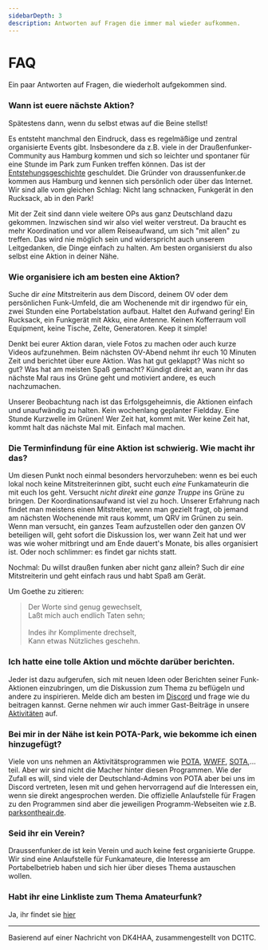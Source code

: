 ```yaml
---
sidebarDepth: 3
description: Antworten auf Fragen die immer mal wieder aufkommen.
---
```


# FAQ
Ein paar Antworten auf Fragen, die wiederholt aufgekommen sind.

### Wann ist euere nächste Aktion?
Spätestens dann, wenn du selbst etwas auf die Beine stellst!

Es entsteht manchmal den Eindruck, dass es regelmäßige und zentral organisierte Events gibt. Insbesondere da z.B. viele in der Draußenfunker-Community aus Hamburg kommen und sich so leichter und spontaner für eine Stunde im Park zum Funken treffen können. Das ist der [Entstehungsgeschichte](/#uber-uns-–-die-geschichte-hinter-draussenfunker-de) geschuldet. Die Gründer von draussenfunker.de kommen aus Hamburg und kennen sich persönlich oder über das Internet. Wir sind alle vom gleichen Schlag: Nicht lang schnacken, Funkgerät in den Rucksack, ab in den Park!

Mit der Zeit sind dann viele weitere OPs aus ganz Deutschland dazu gekommen. Inzwischen sind wir also viel weiter verstreut. Da braucht es mehr Koordination und vor allem Reiseaufwand, um sich "mit allen" zu treffen. Das wird nie möglich sein und widerspricht auch unserem Leitgedanken, die Dinge einfach zu halten. Am besten organisierst du also selbst eine Aktion in deiner Nähe.


### Wie organisiere ich am besten eine Aktion?
Suche dir _eine_ Mitstreiterin aus dem Discord, deinem OV oder dem persönlichen Funk-Umfeld, die am Wochenende mit dir irgendwo für ein, zwei Stunden eine Portabelstation aufbaut. Haltet den Aufwand gering! Ein Rucksack, ein Funkgerät mit Akku, eine Antenne. Keinen Kofferraum voll Equipment, keine Tische, Zelte, Generatoren. Keep it simple!

Denkt bei eurer Aktion daran, viele Fotos zu machen oder auch kurze Videos aufzunehmen. Beim nächsten OV-Abend nehmt ihr euch 10 Minuten Zeit und berichtet über eure Aktion. Was hat gut geklappt? Was nicht so gut? Was hat am meisten Spaß gemacht? Kündigt direkt an, wann ihr das nächste Mal raus ins Grüne geht und motiviert andere, es euch nachzumachen.

Unserer Beobachtung nach ist das Erfolgsgeheimnis, die Aktionen einfach und unaufwändig zu halten. Kein wochenlang geplanter Fieldday. Eine Stunde Kurzwelle im Grünen! Wer Zeit hat, kommt mit. Wer keine Zeit hat, kommt halt das nächste Mal mit. Einfach mal machen.


### Die Terminfindung für eine Aktion ist schwierig. Wie macht ihr das?
Um diesen Punkt noch einmal besonders hervorzuheben: wenn es bei euch lokal noch keine Mitstreiterinnen gibt, sucht euch _eine_ Funkamateurin die mit euch los geht. Versucht _nicht direkt eine ganze Truppe_ ins Grüne zu bringen. Der Koordinationsaufwand ist viel zu hoch. Unserer Erfahrung nach findet man meistens einen Mitstreiter, wenn man gezielt fragt, ob jemand am nächsten Wochenende mit raus kommt, um QRV im Grünen zu sein. Wenn man versucht, ein ganzes Team aufzustellen oder den ganzen OV beteiligen will, geht sofort die Diskussion los, wer wann Zeit hat und wer was wie woher mitbringt und am Ende dauert's Monate, bis alles organisiert ist. Oder noch schlimmer: es findet gar nichts statt.

Nochmal: Du willst draußen funken aber nicht ganz allein? Such dir _eine_ Mitstreiterin und geht einfach raus und habt Spaß am Gerät.

Um Goethe zu zitieren:
>Der Worte sind genug gewechselt, <br>
>Laßt mich auch endlich Taten sehn; <br>
><br>
>Indes ihr Komplimente drechselt, <br>
>Kann etwas Nützliches geschehn.

### Ich hatte eine tolle Aktion und möchte darüber berichten.
Jeder ist dazu aufgerufen, sich mit neuen Ideen oder Berichten seiner Funk-Aktionen einzubringen, um die Diskussion zum Thema zu beflügeln und andere zu inspirieren. Melde dich am besten im [Discord](/mitmachen) und frage wie du beitragen kannst. Gerne nehmen wir auch immer Gast-Beiträge in unsere [Aktivitäten](/aktivitaeten) auf.

### Bei mir in der Nähe ist kein POTA-Park, wie bekomme ich einen hinzugefügt?
Viele von uns nehmen an Aktivitätsprogrammen wie [POTA](https://pota.app), [WWFF](https://wwff.co), [SOTA](https://www.sota.org.uk),… teil. Aber wir sind nicht die Macher hinter diesen Programmen. Wie der Zufall es will, sind viele der Deutschland-Admins von POTA aber bei uns im Discord vertreten, lesen mit und gehen hervorragend auf die Interessen ein, wenn sie direkt angesprochen werden. Die offizielle Anlaufstelle für Fragen zu den Programmen sind aber die jeweiligen Programm-Webseiten wie z.B. [parksontheair.de](https://www.parksontheair.de).

### Seid ihr ein Verein?
Draussenfunker.de ist kein Verein und auch keine fest organisierte Gruppe. Wir sind eine Anlaufstelle für Funkamateure, die Interesse am Portabelbetrieb haben und sich hier über dieses Thema austauschen wollen.

### Habt ihr eine Linkliste zum Thema Amateurfunk?
Ja, ihr findet sie [hier](/faq/link-list)

---

Basierend auf einer Nachricht von DK4HAA, zusammengestellt von DC1TC.
